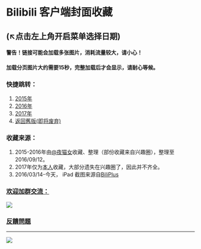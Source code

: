 # Bilibili 客户端封面收藏
(↖点击左上角开启菜单选择日期)
---
#### 警告！链接可能会加载多张图片，消耗流量较大，请小心！
#### 加载分页图片大约需要15秒，完整加载后才会显示，请耐心等候。

### 快捷跳转： 
1. [2015年](2015/20150000.md)
2. [2016年](2016/20160000.md)
3. [2017年](2017/20170000.md)
4. [返回舊版(即将废弃)](https://bilicover.github.io/index_old.html)

### 收藏来源：

1. 2015-2016年由[@夜猫女](http://space.bilibili.com/7464773)收藏、整理（部份收藏来自兴趣圈），整理至2016/09/12。
2. 2017年仅为[本人](http://space.bilibili.com/23682052)收藏，大部分遗失在兴趣圈了，因此并不齐全。 
3. 2016/03/14-今天， iPad 截图来源自[BiliPlus](https://www.biliplus.com/task/splash_fetch/)

### [欢迎加群交流：](https://jq.qq.com/?_wv=1027&k=5CFpBt7)
![](https://bilicoverimg.github.io/qrcode.jpg)

### [反饋問題](https://wj.qq.com/s/1788539/993c)
---
![](https://worldflagcounter.com/dwo/)
